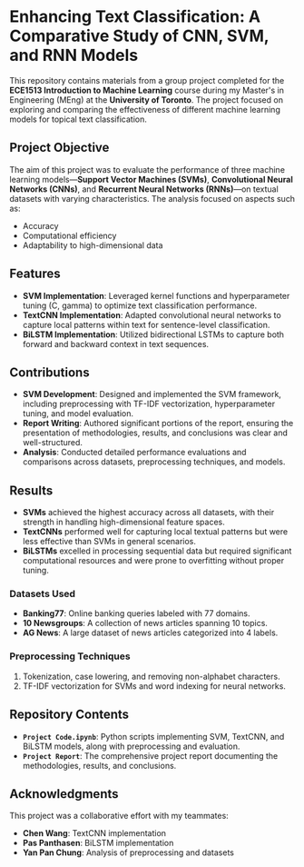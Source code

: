 # Enhancing Text Classification: A Comparative Study of CNN, SVM, and RNN Models

This repository contains materials from a group project completed for the **ECE1513 Introduction to Machine Learning** course during my Master's in Engineering (MEng) at the **University of Toronto**. The project focused on exploring and comparing the effectiveness of different machine learning models for topical text classification.

## Project Objective

The aim of this project was to evaluate the performance of three machine learning models—**Support Vector Machines (SVMs)**, **Convolutional Neural Networks (CNNs)**, and **Recurrent Neural Networks (RNNs)**—on textual datasets with varying characteristics. The analysis focused on aspects such as:

- Accuracy
- Computational efficiency
- Adaptability to high-dimensional data

## Features

- **SVM Implementation**: Leveraged kernel functions and hyperparameter tuning (C, gamma) to optimize text classification performance.
- **TextCNN Implementation**: Adapted convolutional neural networks to capture local patterns within text for sentence-level classification.
- **BiLSTM Implementation**: Utilized bidirectional LSTMs to capture both forward and backward context in text sequences.

## Contributions

- **SVM Development**: Designed and implemented the SVM framework, including preprocessing with TF-IDF vectorization, hyperparameter tuning, and model evaluation.
- **Report Writing**: Authored significant portions of the report, ensuring the presentation of methodologies, results, and conclusions was clear and well-structured.
- **Analysis**: Conducted detailed performance evaluations and comparisons across datasets, preprocessing techniques, and models.

## Results

- **SVMs** achieved the highest accuracy across all datasets, with their strength in handling high-dimensional feature spaces.
- **TextCNNs** performed well for capturing local textual patterns but were less effective than SVMs in general scenarios.
- **BiLSTMs** excelled in processing sequential data but required significant computational resources and were prone to overfitting without proper tuning.

### Datasets Used

- **Banking77**: Online banking queries labeled with 77 domains.
- **10 Newsgroups**: A collection of news articles spanning 10 topics.
- **AG News**: A large dataset of news articles categorized into 4 labels.

### Preprocessing Techniques

1. Tokenization, case lowering, and removing non-alphabet characters.
2. TF-IDF vectorization for SVMs and word indexing for neural networks.

## Repository Contents

- **`Project Code.ipynb`**: Python scripts implementing SVM, TextCNN, and BiLSTM models, along with preprocessing and evaluation.
- **`Project Report`**: The comprehensive project report documenting the methodologies, results, and conclusions.

## Acknowledgments

This project was a collaborative effort with my teammates:
- **Chen Wang**: TextCNN implementation
- **Pas Panthasen**: BiLSTM implementation
- **Yan Pan Chung**: Analysis of preprocessing and datasets
